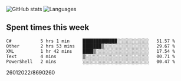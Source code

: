 ![GitHub stats](https://github-readme-stats.vercel.app/api?username=emipa606&theme=github_dark&show_icons=true) 
![Languages](https://github-readme-stats.vercel.app/api/top-langs/?username=emipa606&theme=github_dark&layout=compact)

## Spent times this week
<!--START_SECTION:waka-->
```text
C#           5 hrs 1 min     █████████████░░░░░░░░░░░░   51.57 % 
Other        2 hrs 53 mins   ███████▒░░░░░░░░░░░░░░░░░   29.67 % 
XML          1 hr 42 mins    ████▒░░░░░░░░░░░░░░░░░░░░   17.54 % 
Text         4 mins          ▒░░░░░░░░░░░░░░░░░░░░░░░░   00.71 % 
PowerShell   2 mins          ░░░░░░░░░░░░░░░░░░░░░░░░░   00.47 % 
```
<!--END_SECTION:waka-->


26012022/8690260

